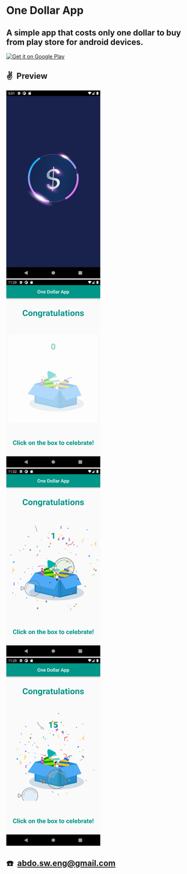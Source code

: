 <!-- vertical space &nbsp; -->

# One Dollar App


## A simple app that costs only one dollar to buy from play store for android devices. 

<a href='https://play.google.com/store/apps/details?id=com.AbdoNabil.one_dollar_app&pcampaignid=pcampaignidMKT-Other-global-all-co-prtnr-py-PartBadge-Mar2515-1'><img alt='Get it on Google Play' src='https://play.google.com/intl/en_us/badges/static/images/badges/en_badge_web_generic.png' width='200' />  </a>

 ## ✌ Preview 
 
 <img src=screenshots/image1.png  width="250" height = "500"/> &ensp;   <img src=screenshots/image2.png  width="250" height = "500"/> &ensp; <img src=screenshots/image3.png  width="250" height = "500"/> &ensp; <img src=screenshots/image4.png  width="250" height = "500"/>

## ☎️&ensp;abdo.sw.eng@gmail.com
